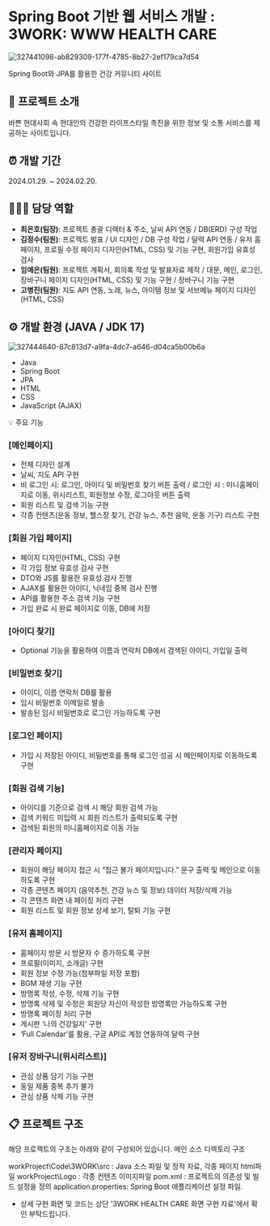 # Spring Boot 기반 웹 서비스 개발 : 3WORK: WWW HEALTH CARE
![327441098-ab829309-177f-4785-8b27-2ef179ca7d54](https://github.com/chaeeunho/workProject/assets/145078937/8f72c1c7-5a07-4e17-84ca-23bb3ffacea4)

Spring Boot와 JPA를 활용한 건강 커뮤니티 사이트

## 📝 프로젝트 소개

바쁜 현대사회 속 현대인의 건강한 라이프스타일 촉진을 위한 정보 및 소통 서비스를 제공하는 사이트입니다.

## ⏰ 개발 기간

2024.01.29. ~ 2024.02.20.

## 🧑‍🤝‍🧑 담당 역할

- **최은호(팀장)**: 프로젝트 총괄 디렉터 & 주소, 날씨 API 연동 / DB(ERD) 구성 작업
- **김정수(팀원)**: 프로젝트 발표 / UI 디자인 / DB 구성 작업 / 달력 API 연동 / 유저 홈페이지, 프로필 수정 페이지 디자인(HTML, CSS) 및 기능 구현, 회원가입 유효성 검사
- **임예은(팀원)**: 프로젝트 계획서, 회의록 작성 및 발표자료 제작 / 대문, 메인, 로그인, 장바구니 페이지 디자인(HTML, CSS) 및 기능 구현 / 장바구니 기능 구현
- **고병진(팀원)**: 지도 API 연동, 노래, 뉴스, 아이템 정보 및 서브메뉴 페이지 디자인(HTML, CSS)

## ⚙️ 개발 환경 (JAVA / JDK 17)
![327444640-87c813d7-a9fa-4dc7-a646-d04ca5b00b6a](https://github.com/chaeeunho/workProject/assets/145078937/f213d3d8-7c84-48fc-b747-56dc248d58be)
- Java
- Spring Boot
- JPA
- HTML
- CSS
- JavaScript (AJAX)



💡 주요 기능

### [메인페이지]

- 전체 디자인 설계
- 날씨, 지도 API 구현
- 비 로그인 시: 로그인, 아이디 및 비밀번호 찾기 버튼 출력 / 로그인 시 : 미니홈페이지로 이동, 위시리스트, 회원정보 수정, 로그아웃 버튼 출력
- 회원 리스트 및 검색 기능 구현
- 각종 컨텐츠(운동 정보, 헬스장 찾기, 건강 뉴스, 추천 음악, 운동 기구) 리스트 구현
### [회원 가입 페이지]

- 페이지 디자인(HTML, CSS) 구현
- 각 가입 정보 유효성 검사 구현
- DTO와 JS를 활용한 유효성 검사 진행
- AJAX를 활용한 아이디, 닉네임 중복 검사 진행
- API를 활용한 주소 검색 기능 구현
- 가입 완료 시 완료 페이지로 이동, DB에 저장
### [아이디 찾기]

- Optional 기능을 활용하여 이름과 연락처 DB에서 검색된 아이디, 가입일 출력

### [비밀번호 찾기]

- 아이디, 이름 연락처 DB를 활용
- 임시 비밀번호 이메일로 발송
- 발송된 임시 비밀번호로 로그인 가능하도록 구현

### [로그인 페이지]

- 가입 시 저장된 아이디, 비밀번호를 통해 로그인 성공 시 메인페이지로 이동하도록 구현

### [회원 검색 기능]

- 아이디를 기준으로 검색 시 해당 회원 검색 가능
- 검색 키워드 미입력 시 회원 리스트가 출력되도록 구현
- 검색된 회원의 미니홈페이지로 이동 가능

### [관리자 페이지]

- 회원이 해당 페이지 접근 시 “접근 불가 페이지입니다.” 문구 출력 및 메인으로 이동하도록 구현
- 각종 콘텐츠 페이지 (음악추천, 건강 뉴스 및 정보) 데이터 저장/삭제 가능
- 각 콘텐츠 화면 내 페이징 처리 구현
- 회원 리스트 및 회원 정보 상세 보기, 탈퇴 기능 구현

### [유저 홈페이지]

- 홈페이지 방문 시 방문자 수 증가하도록 구현
- 프로필(이미지, 소개글) 구현
- 회원 정보 수정 가능(첨부파일 저장 포함)
- BGM 재생 기능 구현
- 방명록 작성, 수정, 삭제 기능 구현
- 방명록 삭제 및 수정은 회원당 자신이 작성한 방명록만 가능하도록 구현
- 방명록 페이징 처리 구현
- 게시판 ‘나의 건강일지’ 구현
- ‘Full Calendar’를 활용, 구글 API로 계정 연동하여 달력 구현

### [유저 장바구니(위시리스트)]

- 관심 상품 담기 기능 구현
- 동일 제품 중복 추가 불가
- 관심 상품 삭제 기능 구현

## 📋 프로젝트 구조

해당 프로젝트의 구조는 아래와 같이 구성되어 있습니다.
메인 소스 디렉토리 구조

workProject\Code\3WORK\src : Java 소스 파일 및 정적 자료, 각종 페이지 html파일
workProject\Logo : 각종 컨텐츠 이미지파일
pom.xml : 프로젝트의 의존성 및 빌드 설정을 정의
application.properties: Spring Boot 애플리케이션 설정 파일.
* 상세 구현 화면 및 코드는 상단 '3WORK HEALTH CARE 화면 구현 자료'에서 확인 부탁드립니다.
